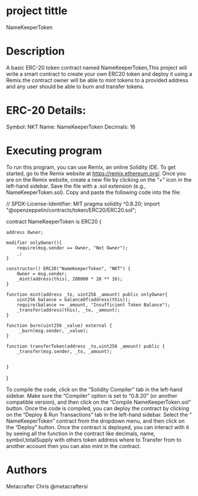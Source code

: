 # project tittle 
NameKeeperToken 
# Description 
A basic ERC-20 token contract named NameKeeperToken,This project will write a smart contract to create your own ERC20 token and deploy it
using a Remix.the contract owner will be able to mint tokens to a provided address and any user should be able to burn and transfer tokens. 
# ERC-20 Details: 
Symbol: NKT Name: NameKeeperToken Decimals: 16
# Executing program 
To run this program, you can use Remix, an online Solidity IDE. To get started, go to the Remix website at https://remix.ethereum.org/. 
Once you are on the Remix website, create a new file by clicking on the “+” icon in the left-hand sidebar. Save the file with a .sol extension (e.g.,
NameKeeperToken.sol). Copy and paste the following code into the file: 

// SPDX-License-Identifier: MIT
pragma solidity ^0.8.20;
import "@openzeppelin/contracts/token/ERC20/ERC20.sol";

contract NameKeeperToken is ERC20 {

    address Owner;

    modifier onlyOwner(){
        require(msg.sender == Owner, "Not Owner");
        _;
    }

    constructor() ERC20("NameKeeperToken", "NKT") {
        Owner = msg.sender;
        _mint(address(this), 200000 * 20 ** 16);
    }

    function mint(address _to, uint256 _amount) public onlyOwner{
        uint256 balance = balanceOf(address(this));
        require(balance >= _amount, "Insufficient Token Balance");
        _transfer(address(this), _to, _amount);
    }

    function burn(uint256 _value) external {
         _burn(msg.sender, _value);
    }

    function transferToken(address _to,uint256 _amount) public {
        _transfer(msg.sender, _to, _amount);


    }
   
}   

To compile the code, click on the “Solidity Compiler” tab in the left-hand sidebar. Make sure the “Compiler” option is set to “0.8.20” (or another
compatible version), and then click on the “Compile NameKeeperToken.sol” button. 
Once the code is compiled, you can deploy the contract by clicking on the “Deploy & Run Transactions” tab in the left-hand sidebar. Select the “
NameKeeperToken” contract from the dropdown menu, and then click on the “Deploy” button. 
Once the contract is deployed, you can interact with it by seeing all the function in the contract like decimals, name, symbol,totalSupply with
others token address where to Transfer from to another account then you can also mint in the contract. 
# Authors 
Metacrafter Chris @metacraftersi

